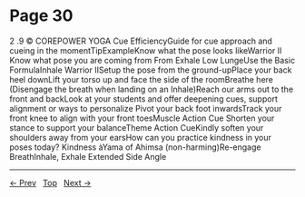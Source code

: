 # Page 30

2 .9 © COREPOWER YOGA Cue EfficiencyGuide for cue approach and cueing in the momentTipExampleKnow what the pose looks likeWarrior II Know what pose you are coming from From Exhale Low LungeUse the Basic FormulaInhale Warrior IISetup the pose from the ground-upPlace your back heel downLift your torso up and face the side of the roomBreathe here (Disengage the breath when landing on an Inhale)Reach our arms out to the front and backLook at your students and offer deepening cues, support alignment or ways to personalize Pivot your back foot inwardsTrack your front knee to align with your front toesMuscle Action Cue Shorten your stance to support your balanceTheme Action CueKindly soften your shoulders away from your earsHow can you practice kindness in your poses today? Kindness àYama of Ahimsa (non-harming)Re-engage BreathInhale, Exhale Extended Side Angle


---
[← Prev](/pages/page-029.md) &nbsp; [Top](/index.md) &nbsp; [Next →](/pages/page-031.md)
